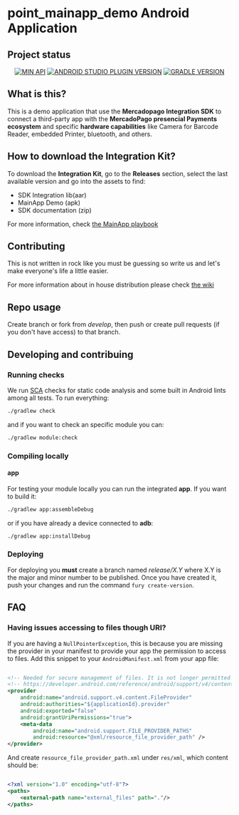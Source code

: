 # point_mainapp_demo Android Application

## Project status

<p align="center">
<a href='https://android-arsenal.com/api?level=21'><img alt='MIN API' src='https://img.shields.io/badge/min%20api-23-blue?style=for-the-badge'/></a>
<a href='https://developer.android.com/studio/releases#4.2.1'><img alt='ANDROID STUDIO PLUGIN VERSION' src='https://img.shields.io/badge/android%20studio-4.2.1-blue?style=for-the-badge'/></a>
<a href='https://docs.gradle.org/7.4.0/release-notes.html'><img alt='GRADLE VERSION' src='https://img.shields.io/badge/gradle-7.4.0-blue?style=for-the-badge'/></a>
</p>

## What is this?

This is a demo application that use the **Mercadopago Integration SDK** to connect a third-party app with the **MercadoPago presencial Payments ecosystem** and specific **hardware capabilities** like Camera for Barcode Reader, embedded Printer, bluetooth, and others.

## How to download the Integration Kit?

To download the **Integration Kit**, go to the **Releases** section, select the last available version and go into the assets to find:
- SDK Integration lib(aar)
- MainApp Demo (apk)
- SDK documentation (zip)

For more information, check [the MainApp playbook](https://www.mercadopago.com.br/developers/es/docs/main-apps/landing)

## Contributing

This is not written in rock like you must be guessing so write us and let's make everyone's life a little easier.

For more information about in house distribution please check [the wiki](https://sites.google.com/mercadolibre.com/mobile/arquitectura/in-house-distribution-mds)

## Repo usage

Create branch or fork from *develop*, then push or create pull requests (if you don't have access) to that branch.

## Developing and contribuing

### Running checks

We run [SCA](https://github.com/Monits/static-code-analysis-plugin) checks for static code analysis and some built in Android lints among all tests. To run everything:

``` bash
./gradlew check
```

and if you want to check an specific module you can:

``` bash
./gradlew module:check
```

### Compiling locally

#### app

For testing your module locally you can run the integrated **app**. If you want to build it:

``` bash
./gradlew app:assembleDebug
```

or if you have already a device connected to **adb**:

``` bash
./gradlew app:installDebug
```

### Deploying

For deploying you **must** create a branch named _release/X.Y_ where X.Y is the major and minor number to be published. Once you have created it, push your changes and run the command `fury create-version`.

## FAQ

### Having issues accessing to files though URI?

If you are having a `NullPointerException`, this is because you are missing the provider in your manifest to provide your app the permission to access to files. Add this snippet to your `AndroidManifest.xml` from your app file:

``` xml

<!-- Needed for secure management of files. It is not longer permitted to access a file with file:///-->
<!-- https://developer.android.com/reference/android/support/v4/content/FileProvider.html -->
<provider
    android:name="android.support.v4.content.FileProvider"
    android:authorities="${applicationId}.provider"
    android:exported="false"
    android:grantUriPermissions="true">
    <meta-data
        android:name="android.support.FILE_PROVIDER_PATHS"
        android:resource="@xml/resource_file_provider_path" />
</provider>
```

And create `resource_file_provider_path.xml` under `res/xml`, which content should be:

``` xml

<?xml version="1.0" encoding="utf-8"?>
<paths>
    <external-path name="external_files" path="."/>
</paths>

```
